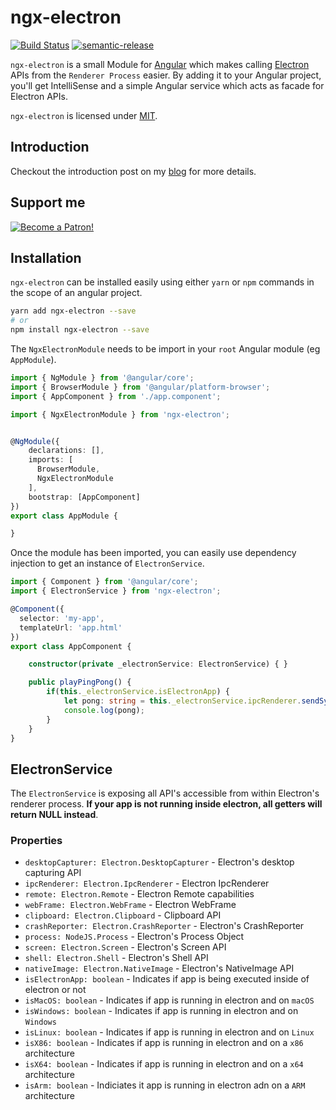 # ngx-electron

[![Build Status](https://travis-ci.org/ThorstenHans/ngx-electron.svg?branch=master)](https://travis-ci.org/ThorstenHans/ngx-electron)
[![semantic-release](https://img.shields.io/badge/%20%20%F0%9F%93%A6%F0%9F%9A%80-semantic--release-e10079.svg?style=flat-square)](https://github.com/semantic-release/semantic-release)

`ngx-electron` is a small Module for [Angular](http://angular.io) which makes calling [Electron](https://electronjs.org) APIs from the `Renderer Process` easier. By adding it to your Angular project, you'll get IntelliSense and a simple Angular service which acts as facade for Electron APIs.

`ngx-electron` is licensed under [MIT](https://opensource.org/licenses/MIT).

## Introduction

Checkout the introduction post on my [blog](https://thorsten-hans.com/integrating-angular-and-electron-using-ngx-electron) for more details.

## Support me

[![Become a Patron!](https://c5.patreon.com/external/logo/become_a_patron_button.png)](https://www.patreon.com/bePatron?u=16380186)

## Installation

`ngx-electron` can be installed easily using either `yarn` or `npm` commands in the scope of an angular project.

```bash
yarn add ngx-electron --save
# or
npm install ngx-electron --save
```

The `NgxElectronModule` needs to be import in your `root` Angular module (eg `AppModule`).

``` typescript
import { NgModule } from '@angular/core';
import { BrowserModule } from '@angular/platform-browser';
import { AppComponent } from './app.component';

import { NgxElectronModule } from 'ngx-electron';


@NgModule({
    declarations: [],
    imports: [
      BrowserModule,
      NgxElectronModule
    ],
    bootstrap: [AppComponent]
})
export class AppModule {

}
```

Once the module has been imported, you can easily use dependency injection to get an instance of `ElectronService`.

``` typescript
import { Component } from '@angular/core';
import { ElectronService } from 'ngx-electron';

@Component({
  selector: 'my-app',
  templateUrl: 'app.html'
})
export class AppComponent {

    constructor(private _electronService: ElectronService) { }

    public playPingPong() {
        if(this._electronService.isElectronApp) {
            let pong: string = this._electronService.ipcRenderer.sendSync('ping');
            console.log(pong);
        }
    }
}
```

## ElectronService

The `ElectronService` is exposing all API's accessible from within Electron's renderer process. **If your app is not running inside electron, all getters will return NULL instead**.

### Properties

  * `desktopCapturer: Electron.DesktopCapturer` - Electron's desktop capturing API
  * `ipcRenderer: Electron.IpcRenderer` - Electron IpcRenderer
  * `remote: Electron.Remote` - Electron Remote capabilities
  * `webFrame: Electron.WebFrame` - Electron WebFrame
  * `clipboard: Electron.Clipboard` - Clipboard API
  * `crashReporter: Electron.CrashReporter` - Electron's CrashReporter
  * `process: NodeJS.Process` - Electron's Process Object
  * `screen: Electron.Screen` - Electron's Screen API
  * `shell: Electron.Shell` - Electron's Shell API
  * `nativeImage: Electron.NativeImage` - Electron's NativeImage API
  * `isElectronApp: boolean` - Indicates if app is being executed inside of electron or not
  * `isMacOS: boolean` - Indicates if app is running in electron and on `macOS`
  * `isWindows: boolean` - Indicates if app is running in electron and on `Windows`
  * `isLinux: boolean` - Indicates if app is running in electron and on `Linux`
  * `isX86: boolean` - Indicates if app is running in electron and on a `x86` architecture
  * `isX64: boolean` - Indicates if app is running in electron and on a `x64` architecture
  * `isArm: boolean` - Indiciates it app is running in electron adn on a `ARM` architecture
